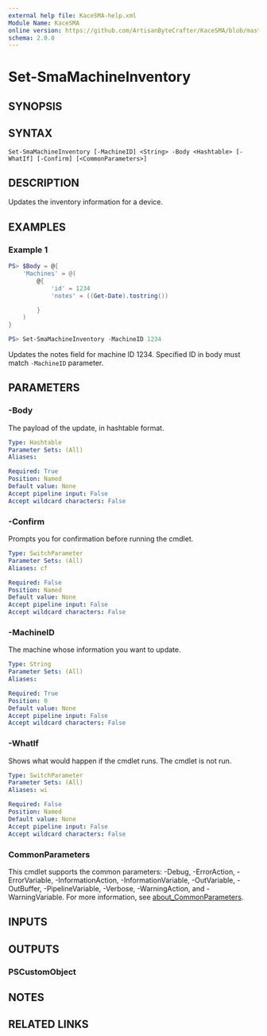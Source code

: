 ```yaml
---
external help file: KaceSMA-help.xml
Module Name: KaceSMA
online version: https://github.com/ArtisanByteCrafter/KaceSMA/blob/master/docs/Set-SmaMachineInventory.md
schema: 2.0.0
---
```


# Set-SmaMachineInventory

## SYNOPSIS

## SYNTAX

```
Set-SmaMachineInventory [-MachineID] <String> -Body <Hashtable> [-WhatIf] [-Confirm] [<CommonParameters>]
```

## DESCRIPTION
Updates the inventory information for a device.

## EXAMPLES

### Example 1
```powershell
PS> $Body = @{
    'Machines' = @(
        @{
            'id' = 1234
            'notes' = ((Get-Date).tostring())

        }
    )
}

PS> Set-SmaMachineInventory -MachineID 1234
```

Updates the notes field for machine ID 1234. Specified ID in body must match `-MachineID` parameter.

## PARAMETERS

### -Body
The payload of the update, in hashtable format.

```yaml
Type: Hashtable
Parameter Sets: (All)
Aliases:

Required: True
Position: Named
Default value: None
Accept pipeline input: False
Accept wildcard characters: False
```

### -Confirm
Prompts you for confirmation before running the cmdlet.

```yaml
Type: SwitchParameter
Parameter Sets: (All)
Aliases: cf

Required: False
Position: Named
Default value: None
Accept pipeline input: False
Accept wildcard characters: False
```

### -MachineID
The machine whose information you want to update.

```yaml
Type: String
Parameter Sets: (All)
Aliases:

Required: True
Position: 0
Default value: None
Accept pipeline input: False
Accept wildcard characters: False
```

### -WhatIf
Shows what would happen if the cmdlet runs.
The cmdlet is not run.

```yaml
Type: SwitchParameter
Parameter Sets: (All)
Aliases: wi

Required: False
Position: Named
Default value: None
Accept pipeline input: False
Accept wildcard characters: False
```

### CommonParameters
This cmdlet supports the common parameters: -Debug, -ErrorAction, -ErrorVariable, -InformationAction, -InformationVariable, -OutVariable, -OutBuffer, -PipelineVariable, -Verbose, -WarningAction, and -WarningVariable. For more information, see [about_CommonParameters](http://go.microsoft.com/fwlink/?LinkID=113216).

## INPUTS

## OUTPUTS

### PSCustomObject
## NOTES

## RELATED LINKS
